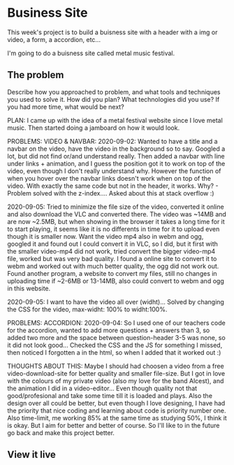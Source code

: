 # Business Site

This week's project is to build a buisness site with a header with a img or video, a form, a accordion, etc...

I'm going to do a buisness site called metal music festival.

## The problem

Describe how you approached to problem, and what tools and techniques you used to solve it. How did you plan? What technologies did you use? If you had more time, what would be next?

PLAN:
I came up with the idea of a metal festival website since I love metal music. Then started doing a jamboard on how it would look.

PROBLEMS: VIDEO & NAVBAR: 
2020-09-02: Wanted to have a title and a navbar on the video, have the video in the background so to say. Googled a lot, but did not find or/and understand really. Then added a navbar with line under links + animation, and I guess the position got it to work on top of the video, even though I don't really understand why. However the function of when you hover over the navbar links doesn't work when on top of the video. With exactly the same code but not in the header, it works. Why? - Problem solved with the z-index.... Asked about this at stack overflow :)

2020-09-05: Tried to minimize the file size of the video, converted it online and also download the VLC and converted there. The video was ~14MB and are now ~2.5MB, but when showing in the browser it takes a long time for it to start playing, it seems like it is no differents in time for it to upload even though it is smaller now. Want the video mp4 also in webm and ogg, googled it and found out I could convert it in VLC, so I did, but it first with the smaller video-mp4 did not work, tried convert the bigger video-mp4 file, worked but was very bad quality. I found a online site to convert it to webm and worked out with much better quality, the ogg did not work out. Found another program, a website to convert my files, still no changes in uploading time if ~2-6MB or 13-14MB, also could convert to webm and ogg in this website.

2020-09-05: I want to have the video all over (widht)... Solved by changing the CSS for the video, max-widht: 100% to widht:100%.

PROBLEMS: ACCORDION:
2020-09-04: So I used one of our teachers code for the accordion, wanted to add more questions + answers than 3, so added two more and the space between question-header 3-5 was none, so it did not look good... Checked the CSS and the JS for something I missed, then noticed I forgotten a </div> in the html, so when I added that it worked out :)

THOUGHTS ABOUT THIS:
Maybe I should had choosen a video from a free video-download-site for better quality and smaller file-size. But I got in love with the colours of my private video (also my love for the band Alcest), and the animation I did in a video-editor... Even though quality not that good/profesional and take some time till it is loaded and plays. Also the design over all could be better, but even though I love designing, I have had the priority that nice coding and learning about code is priority number one. Also time-limit, me working 85% at the same time as studying 50%, I think it is okay. But I aim for better and better of course. So I'll like to in the future go back and make this project better.


## View it live
